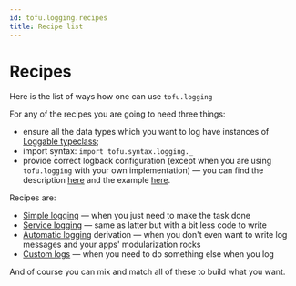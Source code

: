 ```yaml
---
id: tofu.logging.recipes
title: Recipe list
---
```


# Recipes

Here is the list of ways how one can use `tofu.logging`

For any of the recipes you are going to need three things:

- ensure all the data types which you want to log have instances
  of [Loggable typeclass](./tofu.logging.main.entities.md#typeclass-loggablea);
- import syntax: `import tofu.syntax.logging._`
- provide correct logback configuration (except when you are using `tofu.logging` with your own implementation) — you
  can find the description [here](./tofu.logging.layouts.md) and the
  example [here](https://github.com/tofu-tf/tofu/blob/master/examples/ce2/src/main/resources/logback.groovy).

Recipes are:

- [Simple logging](tofu.logging.recipes.simple.md) — when you just need to make the task done
- [Service logging](tofu.logging.recipes.service.md) — same as latter but with a bit less code to write
- [Automatic logging](tofu.logging.recipes.auto.md) derivation — when you don't even want to write log messages and your apps' modularization
  rocks
- [Custom logs](tofu.logging.recipes.custom.md) — when you need to do something else when you log

And of course you can mix and match all of these to build what you want.

